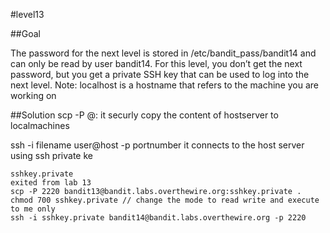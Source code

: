 #level13

##Goal

The password for the next level is stored in /etc/bandit_pass/bandit14 and can
only be read by user bandit14.
For this level, you don’t get the next password,
but you get a private SSH key that can be used to log into the next level.
Note: localhost is a hostname that refers to the machine you are working on

##Solution
scp -P <port> <user>@<IP>:<remotefilepath> <localfilepath> it securly copy the content of hostserver to localmachines

ssh -i filename user@host -p portnumber it connects to the host server using ssh private ke

```
sshkey.private
exited from lab 13
scp -P 2220 bandit13@bandit.labs.overthewire.org:sshkey.private .
chmod 700 sshkey.private // change the mode to read write and execute to me only
ssh -i sshkey.private bandit14@bandit.labs.overthewire.org -p 2220
```
